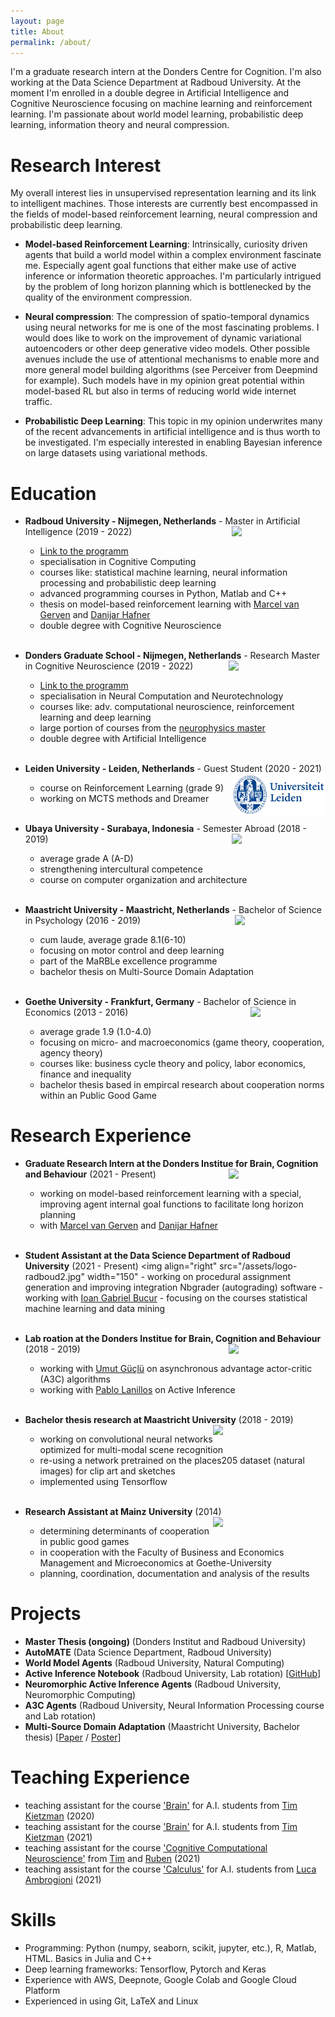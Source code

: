 ```yaml
---
layout: page
title: About
permalink: /about/
---
```


I'm a graduate research intern at the Donders Centre for Cognition. I'm also working at the Data Science Department at Radboud University. At the moment I'm enrolled in a double degree in Artificial Intelligence and Cognitive Neuroscience focusing on machine learning and reinforcement learning. I'm passionate about world model learning, probabilistic deep learning, information theory and neural compression.

# Research Interest
My overall interest lies in unsupervised representation learning and its link to intelligent machines. Those interests are currently best encompassed in the fields of model-based reinforcement learning, neural compression and probabilistic deep learning.

- **Model-based Reinforcement Learning**: Intrinsically, curiosity driven agents that build a world model within a complex environment fascinate me. Especially agent goal functions that either make use of active inference or information theoretic approaches. I'm particularly intrigued by the problem of long horizon planning which is bottlenecked by the quality of the environment compression.

- **Neural compression**: The compression of spatio-temporal dynamics using neural networks for me is one of the most fascinating problems. I would does like to work on the improvement of dynamic variational autoencoders or other deep generative video models. Other possible avenues include the use of attentional mechanisms to enable more and more general model building algorithms (see Perceiver from Deepmind for example). Such models have in my opinion great potential within model-based RL but also in terms of reducing world wide internet traffic.

- **Probabilistic Deep Learning**: This topic in my opinion underwrites many of the recent advancements in artificial intelligence and is thus worth to be investigated. I'm especially interested in enabling Bayesian inference on large datasets using variational methods.

# Education

* **Radboud University - Nijmegen, Netherlands** - Master in Artificial Intelligence (2019 - 2022) <img align="right" src="/assets/logo-radboud2.jpg" width="150">
  - [Link to the programm](https://www.ru.nl/courseguides/socsci/master/artificial-intelligence/)
  - specialisation in Cognitive Computing
  - courses like: statistical machine learning, neural information processing and probabilistic deep learning
  - advanced programming courses in Python, Matlab and C++
  - thesis on model-based reinforcement learning with [Marcel van Gerven](https://www.ru.nl/personen/gerven-m-van/) and [Danijar Hafner](https://danijar.com)
  - double degree with Cognitive Neuroscience
<br/><br/>

* **Donders Graduate School - Nijmegen, Netherlands** - Research Master in Cognitive Neuroscience (2019 - 2022) <img align="right" src="/assets/donders_logo.jpg" width="155">
  - [Link to the programm](https://www.ru.nl/opleidingen/master/cognitive-neuroscience-research/curriculum-and-courses/natural-computing-and-neurotechnology/)
  - specialisation in Neural Computation and Neurotechnology
  - courses like: adv. computational neuroscience, reinforcement learning and deep learning
  - large portion of courses from the [neurophysics master](https://www.ru.nl/english/education/masters/neurophysics/curriculum-and-courses/)
  - double degree with Artificial Intelligence
<br/><br/>

* **Leiden University - Leiden, Netherlands** - Guest Student (2020 - 2021) <img align="right" src="/assets/leiden-logo.png" width="150">
  - course on Reinforcement Learning (grade 9)
  - working on MCTS methods and Dreamer
<br/><br/>

* **Ubaya University - Surabaya, Indonesia** - Semester Abroad (2018 - 2019) <img align="right" src="/assets/ubaya.png" width="150">
  - average grade A (A-D)
  - strengthening intercultural competence
  - course on computer organization and architecture
<br/><br/>

* **Maastricht University - Maastricht, Netherlands** - Bachelor of Science in Psychology (2016 - 2019) <img align="right" src="/assets/Maasi.png" width="145">
  - cum laude, average grade 8.1(6-10)
  - focusing on motor control and deep learning
  - part of the MaRBLe excellence programme
  - bachelor thesis on Multi-Source Domain Adaptation
<br/><br/>

* **Goethe University - Frankfurt, Germany** - Bachelor of Science in Economics (2013 - 2016) <img align="right" src="/assets/Goethe.png" width="120">
  - average grade 1.9 (1.0-4.0)
  - focusing on micro- and macroeconomics (game theory, cooperation, agency theory)
  - courses like: business cycle theory and policy, labor economics, finance and inequality
  - bachelor thesis based in empircal research about cooperation norms within an Public Good Game

# Research Experience  

* **Graduate Research Intern at the Donders Institue for Brain, Cognition and Behaviour** (2021 - Present) <img align="right" src="/assets/donders_logo.jpg" width="155">
    - working on model-based reinforcement learning with a special, improving agent internal goal functions to facilitate long horizon planning
    - with [Marcel van Gerven](https://www.ru.nl/personen/gerven-m-van/) and [Danijar Hafner](https://danijar.com)
  <br/><br/>

* **Student Assistant at the Data Science Department of Radboud University** (2021 - Present) <img align="right" src="/assets/logo-radboud2.jpg" width="150"
      - working on procedural assignment generation and improving integration Nbgrader (autograding) software
      - working with [Ioan Gabriel Bucur](https://www.cs.ru.nl/~gbucur/)
      - focusing on the courses statistical machine learning and data mining
    <br/><br/>

* **Lab roation at the Donders Institue for Brain, Cognition and Behaviour** (2018 - 2019) <img align="right" src="donders_logo.jpg" width="155">
    - working with [Umut Güçlü](https://www.ru.nl/english/people/guclu-u/) on asynchronous advantage actor-critic (A3C) algorithms
    - working with [Pablo Lanillos](https://www.ru.nl/english/people/lanillos-p/) on Active Inference
  <br/><br/>

* **Bachelor thesis research at Maastricht University** (2018 - 2019) <img align="right" src="/assets/EDLAB-logo-UM2.jpg" width="180">
  - working on convolutional neural networks optimized for multi-modal scene recognition
  - re-using a network pretrained on the places205 dataset (natural images) for clip art and sketches
  - implemented using Tensorflow
<br/><br/>

* **Research Assistant at Mainz University** (2014) <img align="right" src="/assets/JGU2.jpg" width="180">
  - determining determinants of cooperation in public good games
  - in cooperation with the Faculty of Business and Economics Management and Microeconomics at Goethe-University
  - planning, coordination, documentation and analysis of the results

# Projects
* **Master Thesis (ongoing)** (Donders Institut and Radboud University)
* **AutoMATE**  (Data Science Department, Radboud University)
* **World Model Agents** (Radboud University, Natural Computing)
* **Active Inference Notebook** (Radboud University, Lab rotation) [[GitHub](https://github.com/pl-robotdecision/tutorials-active-inference/blob/main/exercises/1_FEP_TheSensingWheel_Perception_exercise.ipynb)]
* **Neuromorphic Active Inference Agents** (Radboud University, Neuromorphic Computing)
* **A3C Agents** (Radboud University, Neural Information Processing course and Lab rotation)
* **Multi-Source Domain Adaptation** (Maastricht University, Bachelor thesis) [[Paper]({{mariusmarten.github.io}}/projects/BT_TransferLearning_CN.pdf) / [Poster]({{mariusmarten.github.io}}/projects/2019_Poster_MaRBLe.pdf)]


# Teaching Experience
  - teaching assistant for the course ['Brain'](https://www.ru.nl/courseguides/socsci/courses-osiris/ai/sow-bki136-brain/) for A.I. students from [Tim Kietzman](https://www.timkietzmann.de) (2020)
  - teaching assistant for the course ['Brain'](https://www.ru.nl/courseguides/socsci/courses-osiris/ai/sow-bki136-brain/) for A.I. students from [Tim Kietzman](https://www.timkietzmann.de) (2021)
  - teaching assistant for the course ['Cognitive Computational Neuroscience'](https://www.ru.nl/courseguides/socsci/courses-osiris/ai/sow-bki255-cognitive-computational-neuroscience/) from [Tim](https://www.timkietzmann.de) and [Ruben](https://www.rubenvanbergen.com) (2021)
  - teaching assistant for the course ['Calculus'](https://www.ru.nl/courseguides/socsci/courses-osiris/ai/sow-bki104-calculus/) for A.I. students from [Luca Ambrogioni](https://scholar.google.nl/citations?user=J9IABpQAAAAJ&hl=en) (2021)


# Skills
  - Programming: Python (numpy, seaborn, scikit, jupyter, etc.), R, Matlab, HTML. Basics in Julia and C++
  - Deep learning frameworks: Tensorflow, Pytorch and Keras
  - Experience with AWS, Deepnote, Google Colab and Google Cloud Platform
  - Experienced in using Git, LaTeX and Linux
